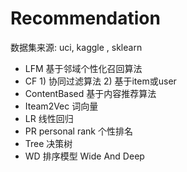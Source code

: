 #  Recommendation 
  数据集来源:  uci, kaggle , sklearn
- LFM     基于邻域个性化召回算法
- CF     1) 协同过滤算法   2) 基于item或user
- ContentBased  基于内容推荐算法
- Iteam2Vec     词向量
- LR            线性回归
- PR personal rank    个性排名
- Tree  决策树
- WD    排序模型     Wide And Deep

